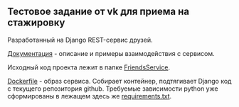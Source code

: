 ## Тестовое задание от vk для приема на стажировку

Разработанный на Django REST-сервис друзей.

[Документация](./Documentation/documentation.md) - описание и примеры взаимодействия с сервисом.

Исходный код проекта лежит в папке [FriendsService](./FriendsService).

[Dockerfile](./FriendsService/Dockerfile) - образ сервиса. Собирает контейнер, подтягивает Django код с текущего репозитория github. Требуемые зависимости
python уже сформированы в лежащем здесь же [requirements.txt](./FriendsService/requirements.txt).
